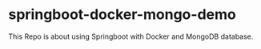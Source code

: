 # springboot-docker-mongo-demo
This Repo is about using Springboot with Docker and MongoDB database.
